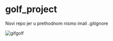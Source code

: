 # golf_project
Novi repo jer u prethodnom nismo imali .gitignore


![gifgolf](https://media.giphy.com/media/dXd9xAxMny8g6AlsP0/giphy.gif)

